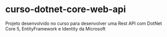 # curso-dotnet-core-web-api
Projeto desenvolvido no curso para desenvolver uma Rest API com DotNet Core 5, EntityFramework e Identity da Microsoft
